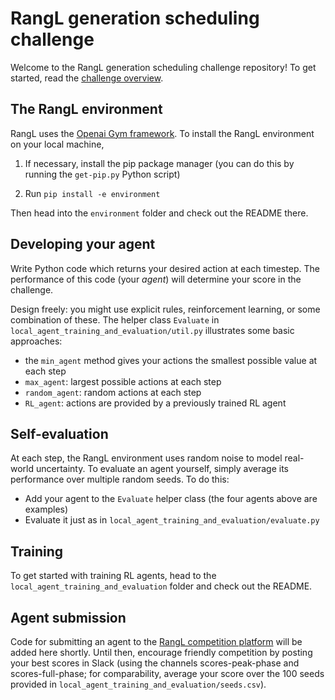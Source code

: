 # RangL generation scheduling challenge

Welcome to the RangL generation scheduling challenge repository! To get started, read the [challenge overview](http://20.50.123.253:8888/web/challenges/challenge-page/21/overview).

## The RangL environment

RangL uses the [Openai Gym framework](https://gym.openai.com). To install the RangL environment on your local machine, 

1. If necessary, install the pip package manager (you can do this by running the `get-pip.py` Python script)

2. Run `pip install -e environment`

Then head into the `environment` folder and check out the README there.

## Developing your agent

Write Python code which returns your desired action at each timestep. The performance of this code (your _agent_) will determine your score in the challenge. 

Design freely: you might use explicit rules, reinforcement learning, or some combination of these. The helper class `Evaluate` in `local_agent_training_and_evaluation/util.py` illustrates some basic approaches:

* the `min_agent` method gives your actions the smallest possible value at each step
* `max_agent`: largest possible actions at each step
* `random_agent`: random actions at each step
* `RL_agent`: actions are provided by a previously trained RL agent

## Self-evaluation

At each step, the RangL environment uses random noise to model real-world uncertainty. To evaluate an agent yourself, simply average its performance over multiple random seeds. To do this:

* Add your agent to the `Evaluate` helper class (the four agents above are examples)
* Evaluate it just as in `local_agent_training_and_evaluation/evaluate.py`

## Training 

To get started with training RL agents, head to the `local_agent_training_and_evaluation` folder and check out the README.

## Agent submission

Code for submitting an agent to the [RangL competition platform](http://20.50.123.253:8888) will be added here shortly. Until then, encourage friendly competition by posting your best scores in Slack (using the channels scores-peak-phase and scores-full-phase; for comparability, average your score over the 100 seeds provided in `local_agent_training_and_evaluation/seeds.csv`).

